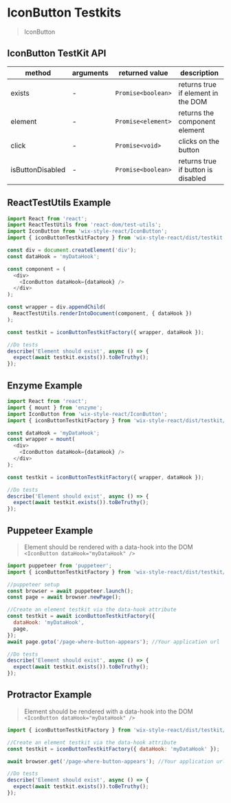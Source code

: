 # IconButton Testkits

> IconButton

## IconButton TestKit API

| method           | arguments | returned value     | description                        |
| ---------------- | --------- | ------------------ | ---------------------------------- |
| exists           | -         | `Promise<boolean>` | returns true if element in the DOM |
| element          | -         | `Promise<element>` | returns the component element      |
| click            | -         | `Promise<void>`    | clicks on the button               |
| isButtonDisabled | -         | `Promise<boolean>` | returns true if button is disabled |

## ReactTestUtils Example

```javascript
import React from 'react';
import ReactTestUtils from 'react-dom/test-utils';
import IconButton from 'wix-style-react/IconButton';
import { iconButtonTestkitFactory } from 'wix-style-react/dist/testkit';

const div = document.createElement('div');
const dataHook = 'myDataHook';

const component = (
  <div>
    <IconButton dataHook={dataHook} />
  </div>
);

const wrapper = div.appendChild(
  ReactTestUtils.renderIntoDocument(component, { dataHook })
);

const testkit = iconButtonTestkitFactory({ wrapper, dataHook });

//Do tests
describe('Element should exist', async () => {
  expect(await testkit.exists()).toBeTruthy();
});
```

## Enzyme Example

```javascript
import React from 'react';
import { mount } from 'enzyme';
import IconButton from 'wix-style-react/IconButton';
import { iconButtonTestkitFactory } from 'wix-style-react/dist/testkit/enzyme';

const dataHook = 'myDataHook';
const wrapper = mount(
  <div>
    <IconButton dataHook={dataHook} />
  </div>
);

const testkit = iconButtonTestkitFactory({ wrapper, dataHook });

//Do tests
describe('Element should exist', async () => {
  expect(await testkit.exists()).toBeTruthy();
});
```

## Puppeteer Example

> Element should be rendered with a data-hook into the DOM `<IconButton dataHook="myDataHook" />`

```javascript
import puppeteer from 'puppeteer';
import { iconButtonTestkitFactory } from 'wix-style-react/dist/testkit/puppeteer';

//puppeteer setup
const browser = await puppeteer.launch();
const page = await browser.newPage();

//Create an element testkit via the data-hook attribute
const testkit = await iconButtonTestkitFactory({
  dataHook: 'myDataHook',
  page,
});
await page.goto('/page-where-button-appears'); //Your application url

//Do tests
describe('Element should exist', async () => {
  expect(await testkit.exists()).toBeTruthy();
});
```

## Protractor Example

> Element should be rendered with a data-hook into the DOM `<IconButton dataHook="myDataHook" />`

```javascript
import { iconButtonTestkitFactory } from 'wix-style-react/dist/testkit/protractor';

//Create an element testkit via the data-hook attribute
const testkit = iconButtonTestkitFactory({ dataHook: 'myDataHook' });

await browser.get('/page-where-button-appears'); //Your application url

//Do tests
describe('Element should exist', async () => {
  expect(await testkit.exists()).toBeTruthy();
});
```
